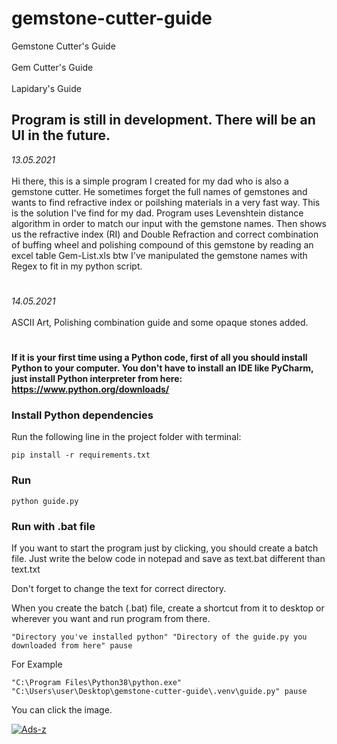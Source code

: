 <h1>gemstone-cutter-guide</h1>
<body>Gemstone Cutter's Guide</body>
<br></br>
<body>Gem Cutter's Guide</body>
<br></br>
<body>Lapidary's Guide</body>

<h2>Program is still in development. There will be an UI in the future.</h2>

<body> <i>13.05.2021</i>
 <br></br>
Hi there, this is a simple program I created for my dad who is also a gemstone cutter. He sometimes forget the full names of gemstones and wants to find refractive index or poilshing materials in a very fast way. This is the solution I've find for my dad. Program uses Levenshtein distance algorithm in order to match our input with the gemstone names. Then shows us the refractive index (RI) and Double Refraction and correct combination of buffing wheel and polishing compound of this gemstone by reading an excel table Gem-List.xls 
</body>
btw I've manipulated the gemstone names with Regex to fit in my python script.


<h1></h1>
<body> <i>14.05.2021</i>
<br></br>
ASCII Art, Polishing combination guide and some opaque stones added.
</body>

<h1></h1>




<strong> If it is your first time using a Python code, first of all you should install Python to your computer. You don't have to install an IDE like PyCharm, just install Python interpreter from here: https://www.python.org/downloads/
 </strong>

### Install Python dependencies
Run the following line in the project folder with terminal: 

`pip install -r requirements.txt`

### Run

`python guide.py`

### Run with .bat file
If you want to start the program just by clicking, you should create a batch file. Just write the below code in notepad and save as text.bat different than text.txt

Don't forget to change the text for correct directory.

When you create the batch (.bat) file, create a shortcut from it to desktop or wherever you want and run program from there.

`"Directory you've installed python" "Directory of the guide.py you downloaded from here"
pause`

For Example

`"C:\Program Files\Python38\python.exe" "C:\Users\user\Desktop\gemstone-cutter-guide\.venv\guide.py"
pause`

You can click the image.

<a href="https://ibb.co/vBYq6Zm"><img src="https://i.ibb.co/QcdQ3rn/Ads-z.png" alt="Ads-z" border="0"></a>
